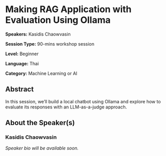 # Making RAG Application with Evaluation Using Ollama

**Speakers:** Kasidis Chaowvasin

**Session Type:** 90-mins workshop session

**Level:** Beginner

**Language:** Thai

**Category:** Machine Learning or AI

## Abstract

In this session, we’ll build a local chatbot using Ollama and explore how to evaluate its responses with an LLM-as-a-judge approach.


## About the Speaker(s)

### Kasidis Chaowvasin

*Speaker bio will be available soon.*

